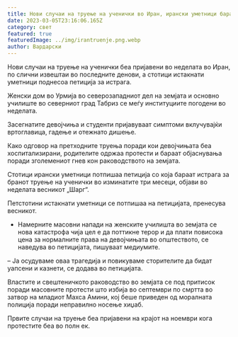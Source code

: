 ```yaml
---
title: Нови случаи на труење на ученички во Иран, ирански уметници бараат истрага
date: 2023-03-05T23:16:06.165Z
category: свет
featured: true
featuredImage: ../img/irantruenje.png.webp
author: Вардарски
---
```


Нови случаи на труење на ученички беа пријавени во неделата во Иран, по слични извештаи во последните денови, а стотици истакнати уметници поднесоа петиција за истрага.

Женски дом во Урмија во северозападниот дел на земјата и основно училиште во северниот град Табриз се меѓу институциите погодени во неделата.

Засегнатите девојчиња и студенти пријавуваат симптоми вклучувајќи вртоглавица, гадење и отежнато дишење.

Како одговор на претходните труења поради кои девојчињата беа хоспитализирани, родителите одржаа протести и бараат објаснувања поради зголемениот гнев кон раководството на земјата.

Стотици ирански уметници потпишаа петиција со која бараат истрага за бранот труење на ученички во изминатите три месеци, објави во неделата весникот „Шарг“.

Петстотини истакнати уметници се потпишаа на петицијата, пренесува весникот.

- Намерните масовни напади на женските училишта во земјата се нова катастрофа чија цел е да поттикне терор и да плати повисока цена за нормалните права на девојчињата во општеството, се наведува во петицијата, пишуваат медиумите.

– Ја осудуваме оваа трагедија и повикуваме сторителите да бидат уапсени и казнети, се додава во петицијата.

Властите и свештеничкото раководство во земјата се под притисок поради масовните протести што избија во септември по смртта во затвор на младиот Махса Амини, кој беше приведен од моралната полиција поради неправилно носење хиџаб.

Првите случаи на труење беа пријавени на крајот на ноември кога протестите беа во полн ек.
